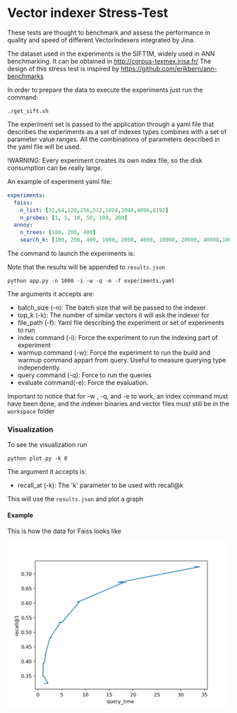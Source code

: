 # Vector indexer Stress-Test

These tests are thought to benchmark and assess the performance in quality and speed of different VectorIndexers
integrated by Jina.

The dataset used in the experiments is the SIFT1M, widely used in ANN benchmarking. It can be obtained in http://corpus-texmex.irisa.fr/
The design of this stress test is inspired by https://github.com/erikbern/ann-benchmarks 

In order to prepare the data to execute the experiments just run the command:

```shell script
./get_sift.sh
```

The experiment set is passed to the application through a yaml file that describes the experiments as a set of
indexes types combines with a set of parameter value ranges. All the combinations of parameters described in the yaml file
will be used. 

!WARNING: Every experiment creates its own index file, so the disk consumption can be really large.

An example of experiment yaml file:

```yaml
experiments:
  faiss:
    n_list: [32,64,128,256,512,1024,2048,4096,8192]
    n_probes: [1, 5, 10, 50, 100, 200]
  annoy:
    n_trees: [100, 200, 400]
    search_k: [100, 200, 400, 1000, 2000, 4000, 10000, 20000, 40000,100000, 200000, 400000]
```

The command to launch the experiments is:

Note that the results will be appended to `results.json`

```
python app.py -n 1000 -i -w -q -e -f experiments.yaml
```

The arguments it accepts are:

- batch_size (-n): The batch size that will be passed to the indexer
- top_k (-k): The number of similar vectors it will ask the indexer for
- file_path (-f): Yaml file describing the experiment or set of experiments to run
- index command (-i): Force the experiment to run the indexing part of experiment
- warmup command (-w): Force the experiment to run the build and warmup command appart from query. Useful to measure querying type independently.
- query command (-q): Force to run the queries
- evaluate command(-e): Force the evaluation.

Important to notice that for -w , -q, and -e to work, an index command must have been done, and the indexer binaries and vector files must still be in the `workspace` folder

### Visualization

To see the visualization run 
```
python plot.py -k 0
```

The argument it accepts is:

- recall_at (-k): The 'k' parameter to be used with recall@k

This will use the `results.json` and plot a graph

#### Example

This is how the data for Faiss looks like

![alt text](Figure_1.png "Faiss data recall and query time")
